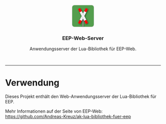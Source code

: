 <p align="center">
  <img src="/docs/assets/img/eep-web-logo-shadow-72.png" alt="" width=72 height=72>
  <h3 align="center">EEP-Web-Server</h3>
  <p align="center">
    Anwendungsserver der Lua-Bibliothek für EEP-Web.
  </p>
</p>
<br>
<hr>

# Verwendung

Dieses Projekt enthält den Web-Anwendungsserver der Lua-Bibliothek für EEP.

Mehr Informationen auf der Seite von EEP-Web:
<https://github.com/Andreas-Kreuz/ak-lua-bibliothek-fuer-eep>
